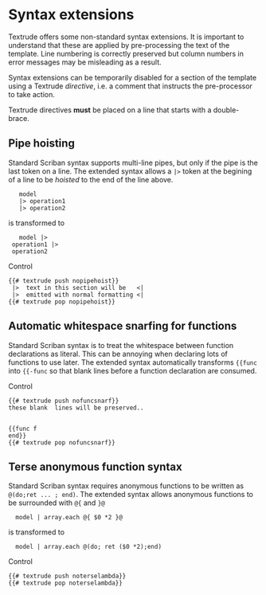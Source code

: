 # Syntax extensions

Textrude offers some non-standard syntax extensions.  It is important to understand that these are applied by pre-processing the text of the template.  Line numbering is correctly preserved but column numbers in error messages may be misleading as a result.

Syntax extensions can be temporarily disabled for a section of the template using a Textrude *directive*, i.e. a comment that instructs the pre-processor to take action.

Textrude directives **must** be placed on a line that starts with a double-brace.

## Pipe hoisting

Standard Scriban syntax supports multi-line pipes, but only if the pipe is the last token on a line.  The extended syntax allows a `|>` token at the begining of a line to be *hoisted* to the end of the line above.

``` 
   model
   |> operation1
   |> operation2
```
is transformed to 

``` 
   model |>
 operation1 |>
 operation2
```

Control
```
{{# textrude push nopipehoist}}
 |>  text in this section will be   <|
 |>  emitted with normal formatting <|  
{{# textrude pop nopipehoist}}
```

## Automatic whitespace snarfing for functions

Standard Scriban syntax is to treat the whitespace between function declarations as literal.  This can be annoying when declaring lots of functions to use later.  The extended syntax automatically transforms `{{func` into `{{-func` so that blank lines before a function declaration are consumed.

Control
```
{{# textrude push nofuncsnarf}}
these blank  lines will be preserved..


{{func f
end}}
{{# textrude pop nofuncsnarf}}
```

## Terse anonymous function syntax

Standard Scriban syntax requires anonymous functions to be written as `@(do;ret ... ; end)`.  The extended syntax allows anonymous functions to be surrounded with `@{` and `}@`


``` 
  model | array.each @{ $0 *2 }@ 
```
is transformed to 

``` 
  model | array.each @(do; ret ($0 *2);end) 
```

Control
```
{{# textrude push noterselambda}}
{{# textrude pop noterselambda}}
```



